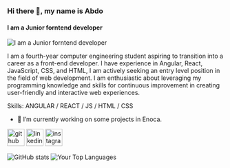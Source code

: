 ### Hi there 👋, my name is Abdo
#### I am a Junior forntend developer
![I am a Junior forntend developer](https://media.licdn.com/dms/image/D4D16AQFfMRU0oA5d-Q/profile-displaybackgroundimage-shrink_350_1400/0/1690542543982?e=1717632000&v=beta&t=paVdqPWAyVweBtV291gY1DSae79pue9OELZfANtjTGY)

I am a fourth-year computer engineering student aspiring to transition into a career as a front-end developer. I have experience in Angular, React, JavaScript, CSS, and HTML, I am actively seeking an entry level position in the field of web development. I am enthusiastic about leveraging my programming knowledge and skills for continuous improvement in creating user-friendly and interactive web experiences.

Skills: ANGULAR / REACT / JS / HTML / CSS

- 🔭 I’m currently working on some projects in Enoca. 


[<img src='https://cdn.jsdelivr.net/npm/simple-icons@3.0.1/icons/github.svg' alt='github' height='40'>](https://github.com/Abdoibrahim-98)  [<img src='https://cdn.jsdelivr.net/npm/simple-icons@3.0.1/icons/linkedin.svg' alt='linkedin' height='40'>](https://www.linkedin.com/in/abdo-ibrahim-4ba5b325a/)  [<img src='https://cdn.jsdelivr.net/npm/simple-icons@3.0.1/icons/instagram.svg' alt='instagram' height='40'>](https://www.instagram.com/abdo_ibrahim_j/)  

![GitHub stats](https://github-readme-stats.vercel.app/api?username=Abdoibrahim-98&show_icons=true&layout=compact&card_height=200)  ![Your Top Languages](https://github-readme-stats.vercel.app/api/top-langs/?username=Abdoibrahim-98&layout=compact&card_height=200)      
